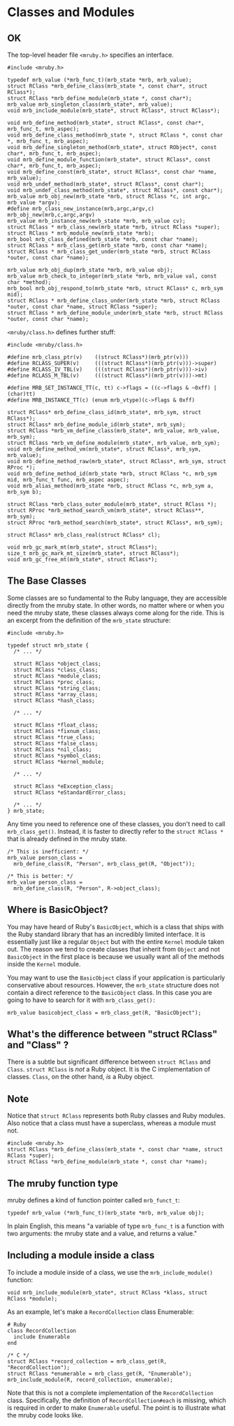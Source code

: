 # Classes and Modules

## OK

The top-level header file `<mruby.h>` specifies an interface.

    #include <mruby.h>

    typedef mrb_value (*mrb_func_t)(mrb_state *mrb, mrb_value);
    struct RClass *mrb_define_class(mrb_state *, const char*, struct RClass*);
    struct RClass *mrb_define_module(mrb_state *, const char*);
    mrb_value mrb_singleton_class(mrb_state*, mrb_value);
    void mrb_include_module(mrb_state*, struct RClass*, struct RClass*);

    void mrb_define_method(mrb_state*, struct RClass*, const char*, mrb_func_t, mrb_aspec);
    void mrb_define_class_method(mrb_state *, struct RClass *, const char *, mrb_func_t, mrb_aspec);
    void mrb_define_singleton_method(mrb_state*, struct RObject*, const char*, mrb_func_t, mrb_aspec);
    void mrb_define_module_function(mrb_state*, struct RClass*, const char*, mrb_func_t, mrb_aspec);
    void mrb_define_const(mrb_state*, struct RClass*, const char *name, mrb_value);
    void mrb_undef_method(mrb_state*, struct RClass*, const char*);
    void mrb_undef_class_method(mrb_state*, struct RClass*, const char*);
    mrb_value mrb_obj_new(mrb_state *mrb, struct RClass *c, int argc, mrb_value *argv);
    #define mrb_class_new_instance(mrb,argc,argv,c) mrb_obj_new(mrb,c,argc,argv)
    mrb_value mrb_instance_new(mrb_state *mrb, mrb_value cv);
    struct RClass * mrb_class_new(mrb_state *mrb, struct RClass *super);
    struct RClass * mrb_module_new(mrb_state *mrb);
    mrb_bool mrb_class_defined(mrb_state *mrb, const char *name);
    struct RClass * mrb_class_get(mrb_state *mrb, const char *name);
    struct RClass * mrb_class_get_under(mrb_state *mrb, struct RClass *outer, const char *name);

    mrb_value mrb_obj_dup(mrb_state *mrb, mrb_value obj);
    mrb_value mrb_check_to_integer(mrb_state *mrb, mrb_value val, const char *method);
    mrb_bool mrb_obj_respond_to(mrb_state *mrb, struct RClass* c, mrb_sym mid);
    struct RClass * mrb_define_class_under(mrb_state *mrb, struct RClass *outer, const char *name, struct RClass *super);
    struct RClass * mrb_define_module_under(mrb_state *mrb, struct RClass *outer, const char *name);

`<mruby/class.h>` defines further stuff:

    #include <mruby/class.h>

    #define mrb_class_ptr(v)    ((struct RClass*)(mrb_ptr(v)))
    #define RCLASS_SUPER(v)     (((struct RClass*)(mrb_ptr(v)))->super)
    #define RCLASS_IV_TBL(v)    (((struct RClass*)(mrb_ptr(v)))->iv)
    #define RCLASS_M_TBL(v)     (((struct RClass*)(mrb_ptr(v)))->mt)

    #define MRB_SET_INSTANCE_TT(c, tt) c->flags = ((c->flags & ~0xff) | (char)tt)
    #define MRB_INSTANCE_TT(c) (enum mrb_vtype)(c->flags & 0xff)

    struct RClass* mrb_define_class_id(mrb_state*, mrb_sym, struct RClass*);
    struct RClass* mrb_define_module_id(mrb_state*, mrb_sym);
    struct RClass *mrb_vm_define_class(mrb_state*, mrb_value, mrb_value, mrb_sym);
    struct RClass *mrb_vm_define_module(mrb_state*, mrb_value, mrb_sym);
    void mrb_define_method_vm(mrb_state*, struct RClass*, mrb_sym, mrb_value);
    void mrb_define_method_raw(mrb_state*, struct RClass*, mrb_sym, struct RProc *);
    void mrb_define_method_id(mrb_state *mrb, struct RClass *c, mrb_sym mid, mrb_func_t func, mrb_aspec aspec);
    void mrb_alias_method(mrb_state *mrb, struct RClass *c, mrb_sym a, mrb_sym b);

    struct RClass *mrb_class_outer_module(mrb_state*, struct RClass *);
    struct RProc *mrb_method_search_vm(mrb_state*, struct RClass**, mrb_sym);
    struct RProc *mrb_method_search(mrb_state*, struct RClass*, mrb_sym);

    struct RClass* mrb_class_real(struct RClass* cl);

    void mrb_gc_mark_mt(mrb_state*, struct RClass*);
    size_t mrb_gc_mark_mt_size(mrb_state*, struct RClass*);
    void mrb_gc_free_mt(mrb_state*, struct RClass*);


## The Base Classes

Some classes are so fundamental to the Ruby language, they are accessible
directly from the mruby state. In other words, no matter where or when you
need the mruby state, these classes always come along for the ride. This is
an excerpt from the definition of the `mrb_state` structure:

    #include <mruby.h>

    typedef struct mrb_state {
      /* ... */

      struct RClass *object_class;
      struct RClass *class_class;
      struct RClass *module_class;
      struct RClass *proc_class;
      struct RClass *string_class;
      struct RClass *array_class;
      struct RClass *hash_class;

      /* ... */

      struct RClass *float_class;
      struct RClass *fixnum_class;
      struct RClass *true_class;
      struct RClass *false_class;
      struct RClass *nil_class;
      struct RClass *symbol_class;
      struct RClass *kernel_module;

      /* ... */

      struct RClass *eException_class;
      struct RClass *eStandardError_class;

      /* ... */
    } mrb_state;

Any time you need to reference one of these classes, you don't need to call
`mrb_class_get()`. Instead, it is faster to directly refer to the `struct
RClass *` that is already defined in the mruby state.

    /* This is inefficient: */
    mrb_value person_class =
      mrb_define_class(R, "Person", mrb_class_get(R, "Object"));

    /* This is better: */
    mrb_value person_class =
      mrb_define_class(R, "Person", R->object_class);


## Where is BasicObject?

You may have heard of Ruby's `BasicObject`, which is a class that ships with
the Ruby standard library that has an incredibly limited interface. It is
essentially just like a regular `Object` but with the entire `Kernel` module
taken out. The reason we tend to create classes that inherit from `Object`
and not `BasicObject` in the first place is because we usually want all of
the methods inside the `Kernel` module.

You may want to use the `BasicObject` class if your application is
particularly conservative about resources. However, the `mrb_state`
structure does not contain a direct reference to the `BasicObject` class. In
this case you are going to have to search for it with `mrb_class_get():`

    mrb_value basicobject_class = mrb_class_get(R, "BasicObject");


## What's the difference between "struct RClass" and "Class" ?

There is a subtle but significant difference between `struct RClass` and
`Class`. `struct RClass` is _not_ a Ruby object. It is the C implementation
of classes. `Class`, on the other hand, _is_ a Ruby object.


## Note

Notice that `struct RClass` represents both Ruby classes and Ruby modules.
Also notice that a class must have a superclass, whereas a module must not.

    #include <mruby.h>
    struct RClass *mrb_define_class(mrb_state *, const char *name, struct RClass *super);
    struct RClass *mrb_define_module(mrb_state *, const char *name);


## The mruby function type

mruby defines a kind of function pointer called `mrb_funct_t`:

    typedef mrb_value (*mrb_func_t)(mrb_state *mrb, mrb_value obj);

In plain English, this means "a variable of type `mrb_func_t` is a function
with two arguments: the mruby state and a value, and returns a value."


## Including a module inside a class

To include a module inside of a class, we use the `mrb_include_module()`
function:

    void mrb_include_module(mrb_state*, struct RClass *klass, struct RClass *module);

As an example, let's make a `RecordCollection` class Enumerable:

    # Ruby
    class RecordCollection
      include Enumerable
    end

<!-- -->

    /* C */
    struct RClass *record_collection = mrb_class_get(R, "RecordCollection");
    struct RClass *enumerable = mrb_class_get(R, "Enumerable");
    mrb_include_module(R, record_collection, enumerable);

Note that this is not a complete implementation of the `RecordCollection`
class. Specifically, the definition of `RecordCollection#each` is missing,
which is required in order to make `Enumerable` useful. The point is to
illustrate what the mruby code looks like.
